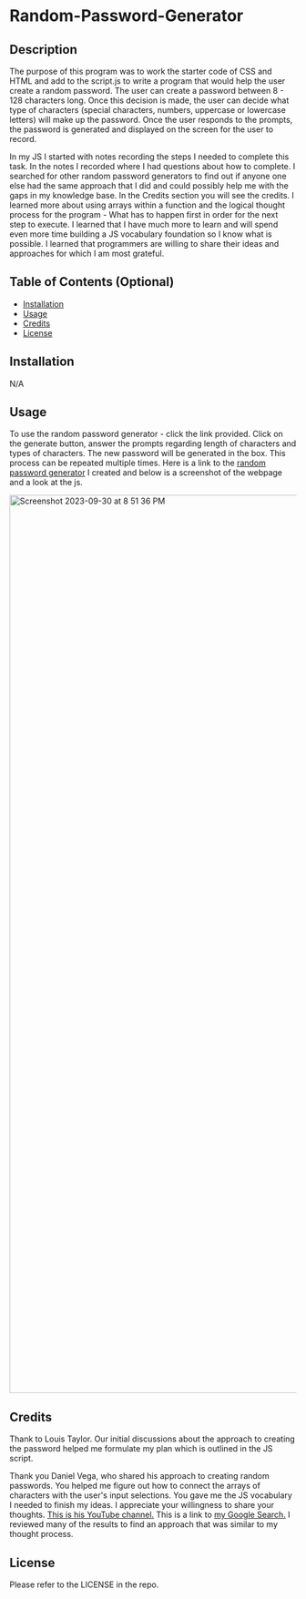# Random-Password-Generator

## Description

The purpose of this program was to work the starter code of CSS and HTML and add to the script.js to write a program that would help the user create a random password. The user can create a password between 8 - 128 characters long. Once this decision is made, the user can decide what type of characters (special characters, numbers, uppercase or lowercase letters) will make up the password. Once the user responds to the prompts, the password is generated and displayed on the screen for the user to record. 

In my JS I started with notes recording the steps I needed to complete this task. In the notes I recorded where I had questions about how to complete. I searched for other random password generators to find out if anyone one else had the same approach that I did and could possibly help me with the gaps in my knowledge base. In the Credits section you will see the credits. I learned more about using arrays within a function and the logical thought process for the program - What has to happen first in order for the next step to execute. I learned that I have much more to learn and will spend even more time building a JS vocabulary foundation so I know what is possible. I learned that programmers are willing to share their ideas and approaches for which I am most grateful. 

## Table of Contents (Optional)

- [Installation](#installation)
- [Usage](#usage)
- [Credits](#credits)
- [License](#license)

## Installation
N/A

## Usage

To use the random password generator - click the link provided. Click on the generate button, answer the prompts regarding length of characters and types of characters. The new password will be generated in the box. This process can be repeated multiple times. 
Here is a link to the <a href="https://nchoin.github.io/Random-Password-Generator/">random password generator</a> I created and below is a screenshot of the webpage and a look at the js.

<img width="1578" alt="Screenshot 2023-09-30 at 8 51 36 PM" src="https://github.com/nchoin/Random-Password-Generator/assets/139597297/122d32e3-f0c3-453f-92c4-66a27625643b">

## Credits


Thank to Louis Taylor. Our initial discussions about the approach to creating the password helped me formulate my plan which is outlined in the JS script.
  
Thank you Daniel Vega, who shared his approach to creating random passwords. You helped me figure out how to connect the arrays of characters with the user's input selections. You gave me the JS vocabulary I needed to finish my ideas. I appreciate your willingness to share your thoughts. <a href = "https://www.youtube.com/@danielvega545" target="_blank">This is his YouTube channel.</a>
This is a link to <a href = "https://www.google.com/search?q=javascript+random+password+generator+with+prompt&oq=javascript+random+password+generator+with+prompt&gs_lcrp=EgZjaHJvbWUyBggAEEUYOTIICAEQABgWGB4yCggCEAAYhgMYigUyCggDEAAYhgMYigXSAQkzMDU0MmowajSoAgCwAgA&sourceid=chrome&ie=UTF-8" target="_blank">my Google Search.</a> I reviewed many of the results to find an approach that was similar to my thought process.

## License

Please refer to the LICENSE in the repo.
